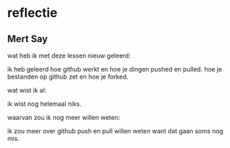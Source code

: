 # reflectie

<h2>Mert Say</h2>

wat heb ik met deze lessen nieuw geleerd:

ik heb geleerd hoe github werkt en hoe je dingen pushed en pulled. hoe je bestanden op github zet en hoe je forked.

wat wist ik al:

ik wist nog helemaal niks.

waarvan zou ik nog meer willen weten:

ik zou meer over github push en pull willen weten want dat gaan soms nog mis.